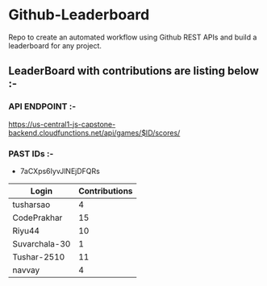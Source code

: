 # Github-Leaderboard
Repo to create an automated workflow using Github REST APIs and build a leaderboard for any project.
## LeaderBoard with contributions are listing below :-
### API ENDPOINT :- 
https://us-central1-js-capstone-backend.cloudfunctions.net/api/games/$ID/scores/
### PAST IDs :-
 - 7aCXps6IyvJlNEjDFQRs
<!--START_TABLE-->
| Login        | Contributions |
| ------------ | ------------- |
| tusharsao | 4 |
| CodePrakhar | 15 |
| Riyu44 | 10 |
| Suvarchala-30 | 1 |
| Tushar-2510 | 11 |
| navvay | 4 |
<!--END_TABLE-->
